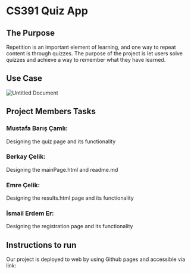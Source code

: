 # CS391 Quiz App
<h2> The Purpose </h2>

Repetition is an important element of learning, and one way to repeat content is through quizzes. The purpose of the project is let users solve quizzes and achieve a way to remember what they have learned.
<h2> Use Case </h2>

![Untitled Document](https://user-images.githubusercontent.com/31419720/102690566-59034680-4217-11eb-9a9a-51122b47f809.jpg)
<h2> Project Members Tasks </h2>

<h3>Mustafa Barış Çamlı:</h3>
Designing the quiz page and its functionality
<h3>Berkay Çelik:</h3>
Designing the mainPage.html and readme.md
<h3>Emre Çelik:</h3>
Designing the results.html page and its functionality
<h3>İsmail Erdem Er:</h3>
Designing the registration page and its functionality
<h2> Instructions to run </h2>
Our project is deployed to web by using Github pages and accessible via link:

